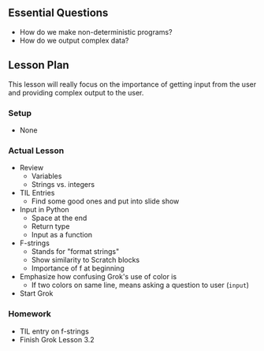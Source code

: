 ## Essential Questions

- How do we make non-deterministic programs?
- How do we output complex data?

## Lesson Plan

This lesson will really focus on the importance of getting input from the user
and providing complex output to the user.

### Setup

- None

### Actual Lesson

- Review
    - Variables
    - Strings vs. integers
- TIL Entries
    - Find some good ones and put into slide show
- Input in Python
    - Space at the end
    - Return type
    - Input as a function
- F-strings
    - Stands for "format strings"
    - Show similarity to Scratch blocks
    - Importance of f at beginning
- Emphasize how confusing Grok's use of color is
    - If two colors on same line, means asking a question to user (`input`)
- Start Grok

### Homework

- TIL entry on f-strings
- Finish Grok Lesson 3.2 
